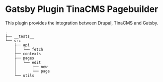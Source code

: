 # Gatsby Plugin TinaCMS Pagebuilder

This plugin provides the integration between Drupal, TinaCMS and Gatsby.

```
.
├── __tests__
└── src
    ├── api
    │   └── fetch
    ├── contexts
    ├── pages
    │   └── edit
    │       ├── new
    │       └── page
    └── utils
```

